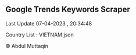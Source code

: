 

## Google Trends Keywords Scraper 
 
Last Update 07-04-2023 , 20:34:48

Country List :
VIETNAM.json



© Abdul Muttaqin 
